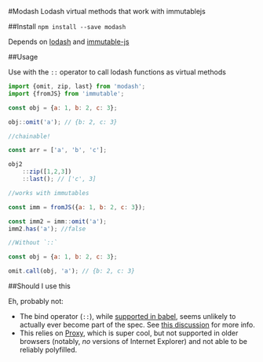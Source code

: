 #Modash
Lodash virtual methods that work with immutablejs

##Install
`npm install --save modash`

Depends on [lodash](https://lodash.com/) and [immutable-js](https://facebook.github.io/immutable-js/)

##Usage

Use with the `::` operator to call lodash functions as virtual methods

```javascript
import {omit, zip, last} from 'modash';
import {fromJS} from 'immutable';

const obj = {a: 1, b: 2, c: 3};

obj::omit('a'); // {b: 2, c: 3}

//chainable!

const arr = ['a', 'b', 'c'];

obj2
	::zip([1,2,3])
	::last(); // ['c', 3]

//works with immutables

const imm = fromJS({a: 1, b: 2, c: 3});

const imm2 = imm::omit('a');
imm2.has('a'); //false

//Without `::`

const obj = {a: 1, b: 2, c: 3};

omit.call(obj, 'a'); // {b: 2, c: 3}


```

##Should I use this

Eh, probably not: 

- The bind operator (`::`), while [supported in babel](https://babeljs.io/docs/plugins/transform-function-bind/), seems unlikely to actually ever become part of the spec. See [this discussion](https://github.com/tc39/proposal-bind-operator/issues/24) for more info.
- This relies on [Proxy](https://developer.mozilla.org/en-US/docs/Web/JavaScript/Reference/Global_Objects/Proxy), which is super cool, but not supported in older browsers (notably, _no_ versions of Internet Explorer) and not able to be reliably polyfilled.